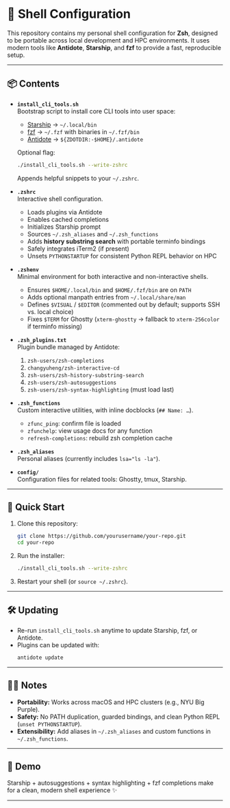 # 🐚 Shell Configuration

This repository contains my personal shell configuration for **Zsh**, designed to be portable across local development and HPC environments. It uses modern tools like **Antidote**, **Starship**, and **fzf** to provide a fast, reproducible setup.

---

## 📦 Contents

- **`install_cli_tools.sh`**  
  Bootstrap script to install core CLI tools into user space:

  - [Starship](https://starship.rs) → `~/.local/bin`
  - [fzf](https://github.com/junegunn/fzf) → `~/.fzf` with binaries in `~/.fzf/bin`
  - [Antidote](https://getantidote.github.io) → `${ZDOTDIR:-$HOME}/.antidote`

  Optional flag:

  ```bash
  ./install_cli_tools.sh --write-zshrc
  ```

  Appends helpful snippets to your `~/.zshrc`.

- **`.zshrc`**  
  Interactive shell configuration.

  - Loads plugins via Antidote
  - Enables cached completions
  - Initializes Starship prompt
  - Sources `~/.zsh_aliases` and `~/.zsh_functions`
  - Adds **history substring search** with portable terminfo bindings
  - Safely integrates iTerm2 (if present)
  - Unsets `PYTHONSTARTUP` for consistent Python REPL behavior on HPC

- **`.zshenv`**  
  Minimal environment for both interactive and non-interactive shells.

  - Ensures `$HOME/.local/bin` and `$HOME/.fzf/bin` are on `PATH`
  - Adds optional manpath entries from `~/.local/share/man`
  - Defines `$VISUAL` / `$EDITOR` (commented out by default; supports SSH vs. local choice)
  - Fixes `$TERM` for Ghostty (`xterm-ghostty` → fallback to `xterm-256color` if terminfo missing)

- **`.zsh_plugins.txt`**  
  Plugin bundle managed by Antidote:

  1. `zsh-users/zsh-completions`
  2. `changyuheng/zsh-interactive-cd`
  3. `zsh-users/zsh-history-substring-search`
  4. `zsh-users/zsh-autosuggestions`
  5. `zsh-users/zsh-syntax-highlighting` (must load last)

- **`.zsh_functions`**  
  Custom interactive utilities, with inline docblocks (`## Name: …`).

  - `zfunc_ping`: confirm file is loaded
  - `zfunchelp`: view usage docs for any function
  - `refresh-completions`: rebuild zsh completion cache

- **`.zsh_aliases`**  
  Personal aliases (currently includes `lsa="ls -la"`).

- **`config/`**  
  Configuration files for related tools: Ghostty, tmux, Starship.

---

## 🚀 Quick Start

1. Clone this repository:

   ```bash
   git clone https://github.com/yourusername/your-repo.git
   cd your-repo
   ```

2. Run the installer:

   ```bash
   ./install_cli_tools.sh --write-zshrc
   ```

3. Restart your shell (or `source ~/.zshrc`).

---

## 🛠 Updating

- Re-run `install_cli_tools.sh` anytime to update Starship, fzf, or Antidote.
- Plugins can be updated with:
  ```bash
  antidote update
  ```

---

## 🧑‍💻 Notes

- **Portability:** Works across macOS and HPC clusters (e.g., NYU Big Purple).
- **Safety:** No PATH duplication, guarded bindings, and clean Python REPL (`unset PYTHONSTARTUP`).
- **Extensibility:** Add aliases in `~/.zsh_aliases` and custom functions in `~/.zsh_functions`.

---

## 📸 Demo

Starship + autosuggestions + syntax highlighting + fzf completions make for a clean, modern shell experience ✨

---
